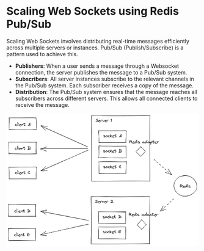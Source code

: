 # Scaling Web Sockets using Redis Pub/Sub

Scaling Web Sockets involves distributing real-time messages efficiently across multiple servers or instances. Pub/Sub (Publish/Subscribe) is a pattern used to achieve this.

- **Publishers**: When a user sends a message through a Websocket connection, the server publishes the message to a Pub/Sub system.
- **Subscribers**: All server instances subscribe to the relevant channels in the Pub/Sub system. Each subscriber receives a copy of the message.
- **Distribution**: The Pub/Sub system ensures that the message reaches all subscribers across different servers. This allows all connected clients to receive the message.

![Overall Diagram](./examples/overall.png)
